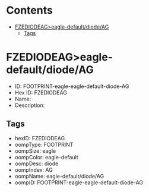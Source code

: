 



Contents
========

* [FZEDIODEAG>eagle-default/diode/AG](#fzediodeageagle-defaultdiodeag)
	* [Tags](#tags)

# FZEDIODEAG>eagle-default/diode/AG

- ID: FOOTPRINT-eagle-eagle-default-diode-AG
- Hex ID: FZEDIODEAG
- Name: 
- Description: 

## Tags

- hexID: FZEDIODEAG
- oompType: FOOTPRINT
- oompSize: eagle
- oompColor: eagle-default
- oompDesc: diode
- oompIndex: AG
- oompName: eagle-default/diode/AG
- oompID: FOOTPRINT-eagle-eagle-default-diode-AG
